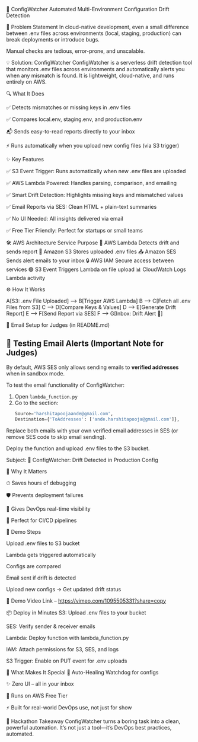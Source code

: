 🚀 ConfigWatcher
Automated Multi-Environment Configuration Drift Detection

🧠 Problem Statement
In cloud-native development, even a small difference between .env files across environments (local, staging, production) can break deployments or introduce bugs.

Manual checks are tedious, error-prone, and unscalable.

💡 Solution: ConfigWatcher
ConfigWatcher is a serverless drift detection tool that monitors .env files across environments and automatically alerts you when any mismatch is found. It is lightweight, cloud-native, and runs entirely on AWS.

🔍 What It Does

✅ Detects mismatches or missing keys in .env files

✅ Compares local.env, staging.env, and production.env

📬 Sends easy-to-read reports directly to your inbox

⚡ Runs automatically when you upload new config files (via S3 trigger)

✨ Key Features

✅ S3 Event Trigger: Runs automatically when new .env files are uploaded

✅ AWS Lambda Powered: Handles parsing, comparison, and emailing

✅ Smart Drift Detection: Highlights missing keys and mismatched values

✅ Email Reports via SES: Clean HTML + plain-text summaries

✅ No UI Needed: All insights delivered via email

✅ Free Tier Friendly: Perfect for startups or small teams

🛠️ AWS Architecture
Service	Purpose
🧠 AWS Lambda	Detects drift and sends report
📁 Amazon S3	Stores uploaded .env files
📤 Amazon SES	Sends alert emails to your inbox
🔒 AWS IAM	Secure access between services
🟢 S3 Event	Triggers Lambda on file upload
📊 CloudWatch	Logs Lambda activity

⚙️ How It Works

A[S3: .env File Uploaded] --> B[Trigger AWS Lambda]
B --> C[Fetch all .env Files from S3]
C --> D[Compare Keys & Values]
D --> E[Generate Drift Report]
E --> F[Send Report via SES]
F --> G[Inbox: Drift Alert 🚨]

📧 Email Setup for Judges (in README.md)

## 🧪 Testing Email Alerts (Important Note for Judges)

By default, AWS SES only allows sending emails to **verified addresses** when in sandbox mode.

To test the email functionality of ConfigWatcher:

1. Open `lambda_function.py`
2. Go to the section:
   ```python
   Source='harshitapoojaande@gmail.com',
   Destination={'ToAddresses': ['ande.harshitapooja@gmail.com']},
Replace both emails with your own verified email addresses in SES (or remove SES code to skip email sending).

Deploy the function and upload .env files to the S3 bucket.

Subject: 🚨 ConfigWatcher: Drift Detected in Production Config

🚀 Why It Matters

⏱ Saves hours of debugging

🛡 Prevents deployment failures

📣 Gives DevOps real-time visibility

🧪 Perfect for CI/CD pipelines

🧪 Demo Steps

Upload .env files to S3 bucket

Lambda gets triggered automatically

Configs are compared

Email sent if drift is detected

Upload new configs → Get updated drift status

🎥 Demo Video Link – https://vimeo.com/1095505331?share=copy

📦 Deploy in Minutes
S3: Upload .env files to your bucket

SES: Verify sender & receiver emails

Lambda: Deploy function with lambda_function.py

IAM: Attach permissions for S3, SES, and logs

S3 Trigger: Enable on PUT event for .env uploads

🌟 What Makes It Special
🔁 Auto-Healing Watchdog for configs

✨ Zero UI – all in your inbox

💸 Runs on AWS Free Tier

⚡ Built for real-world DevOps use, not just for show

🧠 Hackathon Takeaway
ConfigWatcher turns a boring task into a clean, powerful automation. It’s not just a tool—it’s DevOps best practices, automated.
